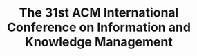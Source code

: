 ---
title: The 31st ACM International Conference on Information and Knowledge Management
website: https://www.cikm2022.org/
category: information-retrieval
timezone: AoE
published: 2022-03-08
updated: 2022-03-31
important_dates:
    - title: Full & Applied Papers Abstract Deadline
      date: 2022-05-12 23:59:59
    - title: Full & Applied Papers Final Deadline
      date: 2022-05-19 23:59:59
    - title: Short Papers Abstract Deadline
      date: 2022-05-26 23:59:59
    - title: Short Papers Final Deadline
      date: 2022-06-02 23:59:59
    - title: Demo Papers Deadline
      date: 2022-06-16 23:59:59
    - title: Papers Notifications
      date: 2022-08-01 23:59:59
    - title: Camera Ready Deadline
      date: 2022-08-15 23:59:59
---